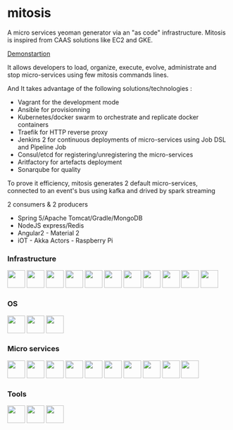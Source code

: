# mitosis
A micro services yeoman generator via an "as code" infrastructure. Mitosis is inspired from CAAS solutions like EC2 and GKE.

[Demonstartion](https://github.com/NirbyApp/generator-mitosis/tree/demo)

It allows developers to load, organize, execute, evolve, administrate and stop micro-services using few mitosis commands lines.

And It takes advantage of the following solutions/technologies :

- Vagrant for the development mode
- Ansible for provisionning
- Kubernetes/docker swarm to orchestrate and replicate docker containers
- Traefik for HTTP reverse proxy
- Jenkins 2 for continuous deployments of micro-services using Job DSL and Pipeline Job
- Consul/etcd for registering/unregistering the micro-services
- Aritfactory for artefacts deployment
- Sonarqube for quality

To prove it efficiency, mitosis generates 2 default micro-services, connected to an event's bus using kafka and drived by spark streaming

2 consumers & 2 producers

- Spring 5/Apache Tomcat/Gradle/MongoDB
- NodeJS express/Redis
- Angular2 - Material 2
- iOT - Akka Actors - Raspberry Pi

<h3>Infrastructure </h3> 
<img src="https://avatars2.githubusercontent.com/u/1714870?v=3&s=200" height="40" />
<img src="https://www.vagrantup.com/assets/images/logo-header-53d0bd25.png" height="40" />
<img src="https://upload.wikimedia.org/wikipedia/fr/thumb/4/4b/Ansible_logo.png/120px-Ansible_logo.png" height="40" />
<img src="https://www.docker.com/sites/default/files/moby.svg" height="40" />
<img src="https://jenkins.io/images/226px-Jenkins_logo.svg.png" height="40" />
<img src="https://www.docker.com/sites/default/files/docker-swarm-hero2.png" height="40" />
<img src="https://opencredo.com/wp-content/uploads/2015/12/kubernetes.png" height="40" />
<img src="https://traefik.io/traefik.logo.png" height="40"/>
<img src="https://blog.osones.com/images/docker/etcd.png" height="40"/>
<img src="http://blog.soat.fr/wp-content/uploads/2016/06/consul.png" height="40"/>
<img src="https://dab1nmslvvntp.cloudfront.net/wp-content/uploads/2016/05/1462437187elk-logo.png" height="40"/>
<br/>
<h3>OS </h3> 
<img src="https://blog.osones.com/images/docker/coreos.png" height="40"/>
<img src="http://design.ubuntu.com/wp-content/uploads/ubuntu-logo112.png" height="40"/>
<img src="https://upload.wikimedia.org/wikipedia/commons/thumb/b/bf/Centos-logo-light.svg/2000px-Centos-logo-light.svg.png" height="40"/>
<br/>
<h3>Micro services </h3>  
<img src="http://airisdata.com/wp-content/uploads/2016/01/kafka-logo-600x390.jpg" height="40"/>
<img src="http://spark.apache.org/images/spark-logo-trademark.png" height="40"/>
<img src="https://upload.wikimedia.org/wikipedia/commons/thumb/7/7b/Tomcat-logo.svg/2000px-Tomcat-logo.svg.png" height="40"/>
<img src="https://nodeblog.files.wordpress.com/2011/07/nodejs.png" height="40"/>
<img src="https://jaxenter.de/wp-content/uploads/2015/02/spring-by-pivotal-logo.png" height="40"/>
<img src="https://upload.wikimedia.org/wikipedia/en/thumb/6/6b/Redis_Logo.svg/1280px-Redis_Logo.svg.png" height="40"/>
<img src="https://webassets.mongodb.com/_com_assets/cms/mongodb-logo-rgb-j6w271g1xn.jpg" height="40"/>
<img src="https://angular.io/resources/images/logos/angular2/angular.svg" height="40"/>
<img src="http://akka.io/resources/images/akka_full_color.svg" height="40"/>
<img src="http://www.geektouch.fr/wp-content/uploads/2013/05/media_raspberry_pi.jpg" height="40"/>
</br>
<h3>Tools </h3>  
<img src="https://www.sonarqube.org/assets/logo-31ad3115b1b4b120f3d1efd63e6b13ac9f1f89437f0cf6881cc4d8b5603a52b4.svg" height="40"/>
<img src="https://www.jfrog.com/wp-content/uploads/2015/09/Artifactory_HEX1.png" height="40"/>
<img src="https://s3.amazonaws.com/satisfaction-production/s3_images/592380/gradle_logo.gif" height="40"/>



